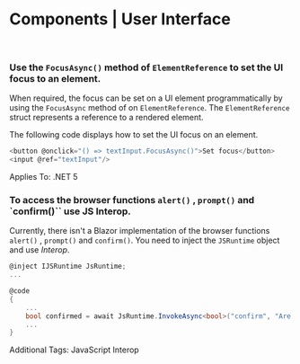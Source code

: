 # Components | User Interface
<br>


### Use the `FocusAsync()` method of `ElementReference` to set the UI focus to an element.

When required, the focus can be set on a UI element programmatically by using the `FocusAsync` method of on `ElementReference`. The `ElementReference` struct represents a
reference to a rendered element.

The following code displays how to set the UI focus on an element.

```csharp
<button @onclick="() => textInput.FocusAsync()">Set focus</button>
<input @ref="textInput"/>
```

Applies To: .NET 5
<br>


### To access the browser functions `alert()` , `prompt()` and `confirm()`` use JS Interop.

Currently, there isn't a Blazor implementation of the browser functions `alert()` , `prompt()` and `confirm()`. You need to inject the `JSRuntime` object and use _Interop_.

```csharp
@inject IJSRuntime JsRuntime;
...

@code
{
	...
    bool confirmed = await JsRuntime.InvokeAsync<bool>("confirm", "Are you sure?");
    ...
}
```

Additional Tags: JavaScript Interop
<br>



